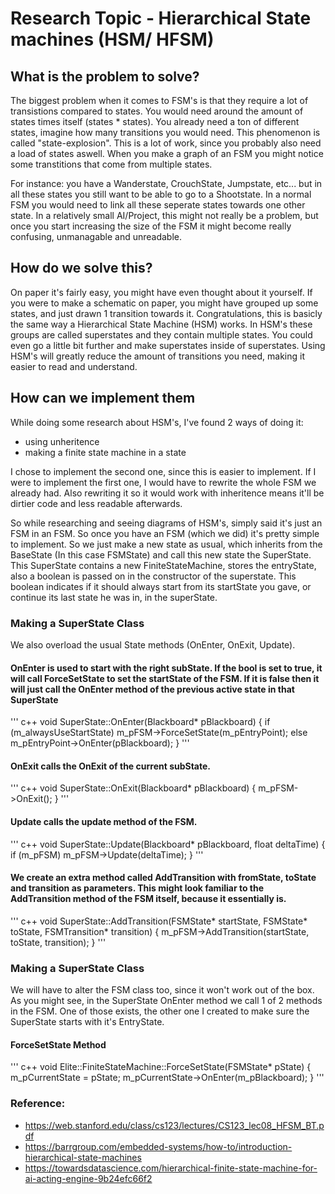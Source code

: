 # Research Topic - Hierarchical State machines (HSM/ HFSM)

## What is the problem to solve?

The biggest problem when it comes to FSM's is that they require a lot of transistions compared to states. You would need around the amount of states times itself (states * states). You already need a ton of different states, imagine how many transitions you would need. This phenomenon is called "state-explosion". This is a lot of work, since you probably also need a load of states aswell. When you make a graph of an FSM you might notice some transtitions that come from multiple states.

For instance: you have a Wanderstate, CrouchState, Jumpstate, etc... but in all these states you still want to be able to go to a Shootstate. In a normal FSM you would need to link all these seperate states towards one other state. 
In a relatively small AI/Project, this might not really be a problem, but once you start increasing the size of the FSM it might become really confusing, unmanagable and unreadable.


## How do we solve this?

On paper it's fairly easy, you might have even thought about it yourself. If you were to make a schematic on paper, you might have grouped up some states, and just drawn 1 transition towards it. Congratulations, this is basicly the same way a Hierarchical State Machine (HSM) works. In HSM's these groups are called superstates and they contain multiple states. You could even go a little bit further and make superstates inside of superstates. Using HSM's will greatly reduce the amount of transitions you need, making it easier to read and understand.


## How can we implement them

While doing some research about HSM's, I've found 2 ways of doing it:
- using unheritence
- making a finite state machine in a state

I chose to implement the second one, since this is easier to implement. If I were to implement the first one, I would have to rewrite the whole FSM we already had. Also rewriting it so it would work with inheritence means it'll be dirtier code and less readable afterwards. 

So while researching and seeing diagrams of HSM's, simply said it's just an FSM in an FSM. So once you have an FSM (which we did) it's pretty simple to implement. So we just make a new state as usual, which inherits from the BaseState (In this case FSMState) and call this new state the SuperState. 
This SuperState contains a new FiniteStateMachine, stores the entryState, also a boolean is passed on in the constructor of the superstate. This boolean indicates if it should always start from its startState you gave, or continue its last state he was in, in the superState.

### Making a SuperState Class
We also overload the usual State methods (OnEnter, OnExit, Update). 

#### OnEnter is used to start with the right subState. If the bool is set to true, it will call ForceSetState to set the startState of the FSM. If it is false then it will just call the OnEnter method of the previous active state in that SuperState
 ''' c++
 void SuperState::OnEnter(Blackboard* pBlackboard)
 {
 	if (m_alwaysUseStartState)
 		m_pFSM->ForceSetState(m_pEntryPoint);
 	else
 		m_pEntryPoint->OnEnter(pBlackboard);
 }
 '''
 
 #### OnExit calls the OnExit of the current subState.
''' c++
 void SuperState::OnExit(Blackboard* pBlackboard)
 {
 	m_pFSM->OnExit();
 }
'''
 
 #### Update calls the update method of the FSM.
 ''' c++
 void SuperState::Update(Blackboard* pBlackboard, float deltaTime)
 {
	 if (m_pFSM)
		 m_pFSM->Update(deltaTime);
 }
 '''
 
#### We create an extra method called AddTransition with fromState, toState and transition as parameters. This might look familiar to the AddTransition method of the FSM itself, because it essentially is. 
''' c++
void SuperState::AddTransition(FSMState* startState, FSMState* toState, FSMTransition* transition)
{
	m_pFSM->AddTransition(startState, toState, transition);
}
'''
 
### Making a SuperState Class
We will have to alter the FSM class too, since it won't work out of the box. As you might see, in the SuperState OnEnter method we call 1 of 2 methods in the FSM. One of those exists, the other one I created to make sure the SuperState starts with it's EntryState. 
#### ForceSetState Method 
''' c++
void Elite::FiniteStateMachine::ForceSetState(FSMState* pState)
{
    m_pCurrentState = pState;
    m_pCurrentState->OnEnter(m_pBlackboard);
}
'''

### Reference:
  - https://web.stanford.edu/class/cs123/lectures/CS123_lec08_HFSM_BT.pdf
  - https://barrgroup.com/embedded-systems/how-to/introduction-hierarchical-state-machines
  - https://towardsdatascience.com/hierarchical-finite-state-machine-for-ai-acting-engine-9b24efc66f2
